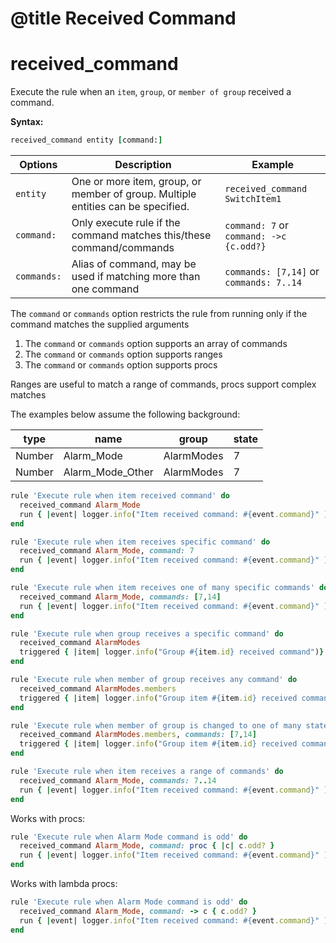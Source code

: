 # @title Received Command

# received_command

Execute the rule when an `item`, `group`, or `member of group` received a command.

**Syntax:**

```ruby
received_command entity [command:]
```

| Options     | Description                                                                      | Example                                  |
| ----------- | -------------------------------------------------------------------------------- | ---------------------------------------- |
| `entity`    | One or more item, group, or member of group. Multiple entities can be specified. | `received_command SwitchItem1`           |
| `command:`  | Only execute rule if the command matches this/these command/commands             | `command: 7` or  `command: ->c {c.odd?}` |
| `commands:` | Alias of command, may be used if matching more than one command                  | `commands: [7,14]` or  `commands: 7..14` |

The `command` or `commands` option restricts the rule from running only if the command matches the supplied arguments
1. The `command` or `commands` option supports an array of commands
2. The `command` or `commands` option supports ranges
3. The `command` or `commands` option supports procs

Ranges are useful to match a range of commands, procs support complex matches

The examples below assume the following background:

| type   | name             | group      | state |
| ------ | ---------------- | ---------- | ----- |
| Number | Alarm_Mode       | AlarmModes | 7     |
| Number | Alarm_Mode_Other | AlarmModes | 7     |


```ruby
rule 'Execute rule when item received command' do
  received_command Alarm_Mode
  run { |event| logger.info("Item received command: #{event.command}" ) }
end
```

```ruby
rule 'Execute rule when item receives specific command' do
  received_command Alarm_Mode, command: 7
  run { |event| logger.info("Item received command: #{event.command}" ) }
end
```

```ruby
rule 'Execute rule when item receives one of many specific commands' do
  received_command Alarm_Mode, commands: [7,14]
  run { |event| logger.info("Item received command: #{event.command}" ) }
end
```

```ruby
rule 'Execute rule when group receives a specific command' do
  received_command AlarmModes
  triggered { |item| logger.info("Group #{item.id} received command")}
end
```

```ruby
rule 'Execute rule when member of group receives any command' do
  received_command AlarmModes.members
  triggered { |item| logger.info("Group item #{item.id} received command")}
end
```

```ruby
rule 'Execute rule when member of group is changed to one of many states' do
  received_command AlarmModes.members, commands: [7,14]
  triggered { |item| logger.info("Group item #{item.id} received command")}
end
```

```ruby
rule 'Execute rule when item receives a range of commands' do
  received_command Alarm_Mode, commands: 7..14
  run { |event| logger.info("Item received command: #{event.command}" ) }
end
```

Works with procs:
```ruby
rule 'Execute rule when Alarm Mode command is odd' do
  received_command Alarm_Mode, command: proc { |c| c.odd? }
  run { |event| logger.info("Item received command: #{event.command}" ) }
end
```

Works with lambda procs:
```ruby
rule 'Execute rule when Alarm Mode command is odd' do
  received_command Alarm_Mode, command: -> c { c.odd? }
  run { |event| logger.info("Item received command: #{event.command}" ) }
end
```